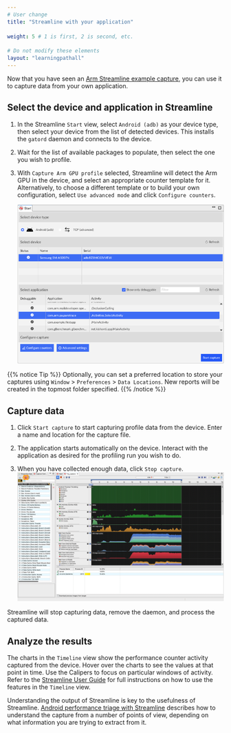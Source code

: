```yaml
---
# User change
title: "Streamline with your application"

weight: 5 # 1 is first, 2 is second, etc.

# Do not modify these elements
layout: "learningpathall"
---
```

Now that you have seen an [Arm Streamline example capture](../streamline_example), you can use it to capture data from your own application.

## Select the device and application in Streamline

1. In the Streamline `Start` view, select `Android (adb)` as your device type, then select your device from the list of detected devices. This installs the `gatord` daemon and connects to the device.

1. Wait for the list of available packages to populate, then select the one you wish to profile.
1. With `Capture Arm GPU profile` selected, Streamline will detect the Arm GPU in the device, and select an appropriate counter template for it. Alternatively, to choose a different template or to build your own configuration, select `Use advanced mode` and click `Configure counters`.

    ![Connect to device #center](images/start.png "Connect to the device")

{{% notice Tip %}}
Optionally, you can set a preferred location to store your captures using `Window` > `Preferences` > `Data Locations`. New reports will be created in the topmost folder specified.
{{% /notice %}}


## Capture data

1. Click `Start capture` to start capturing profile data from the device. Enter a name and location for the capture file.

1. The application starts automatically on the device. Interact with the application as desired for the profiling run you wish to do.

1. When you have collected enough data, click `Stop capture`.
![Stop capture #center](images/stop_capture.png "Stop Capture")

Streamline will stop capturing data, remove the daemon, and process the captured data.

## Analyze the results

The charts in the `Timeline` view show the performance counter activity captured from the device. Hover over the charts to see the values at that point in time. Use the Calipers to focus on particular windows of activity. Refer to the [Streamline User Guide](https://developer.arm.com/documentation/101816/latest/Analyze-your-capture) for full instructions on how to use the features in the `Timeline` view.

Understanding the output of Streamline is key to the usefulness of Streamline. [Android performance triage with Streamline](https://developer.arm.com/documentation/102540/latest/) describes how to understand the capture from a number of points of view, depending on what information you are trying to extract from it.
